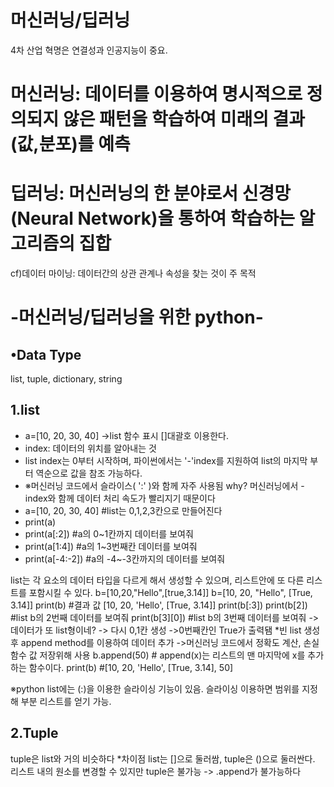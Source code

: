 # 머신러닝/딥러닝
4차 산업 혁명은 연결성과 인공지능이 중요.
# 머신러닝: 데이터를 이용하여 명시적으로 정의되지 않은 패턴을 학습하여 미래의 결과(값,분포)를 예측
# 딥러닝: 머신러닝의 한 분야로서 신경망(Neural Network)을 통하여 학습하는 알고리즘의 집합
cf)데이터 마이닝: 데이터간의 상관 관계나 속성을 찾는 것이 주 목적
# -머신러닝/딥러닝을 위한 python-
## •Data Type
list, tuple, dictionary, string
## 1.list
* a=[10, 20, 30, 40] ->list 함수 표시 []대괄호 이용한다.
* index: 데이터의 위치를 알아내는 것
* list index는 0부터 시작하며, 파이썬에서는 '-'index를 지원하여 list의 마지막 부터 역순으로 값을 참조 가능하다.
* ※머신러닝 코드에서 슬라이스( ':' )와 함께 자주 사용됨 why? 머신러닝에서 -index와 함께 데이터 처리 속도가 빨리지기 때문이다
* a=[10, 20, 30, 40] #list는 0,1,2,3칸으로 만들어진다
* print(a)
* print(a[:2]) #a의 0~1칸까지 데이터를 보여줘
* print(a[1:4]) #a의 1~3번째칸 데이터를 보여줘
* print(a[-4:-2]) #a의 -4~-3칸까지의 데이터를 보여줘

list는 각 요소의 데이터 타입을 다르게 해서 생성할 수 있으며, 리스트안에 또 다른 리스트를 포함시킬 수 있다.
b=[10,20,"Hello",[true,3.14]]
b=[10, 20, "Hello", [True, 3.14]]
print(b) #결과 값 [10, 20, 'Hello', [True, 3.14]]
print(b[:3]) 
print(b[2]) #list b의 2번째 데이터를 보여줘
print(b[3][0]) #list b의 3번째 데이터를 보여줘 ->데이터가 또 list형이네? -> 다시 0,1칸 생성 ->0번째칸인 True가 출력됌
*빈 list 생성후 append method를 이용하여 데이터 추가 ->머신러닝 코드에서 정확도 계산, 손실함수 값 저장위해 사용
b.append(50) # append(x)는 리스트의 맨 마지막에 x를 추가하는 함수이다.
print(b) #[10, 20, 'Hello', [True, 3.14], 50]

※python list에는 (:)을 이용한 슬라이싱 기능이 있음. 슬라이싱 이용하면 범위를 지정해 부분 리스트를 얻기 가능.

## 2.Tuple
tuple은 list와 거의 비슷하다
*차이점
list는 []으로 둘러쌈, tuple은 ()으로 둘러싼다.
리스트 내의 원소를 변경할 수 있지만 tuple은 불가능 -> .append가 불가능하다





